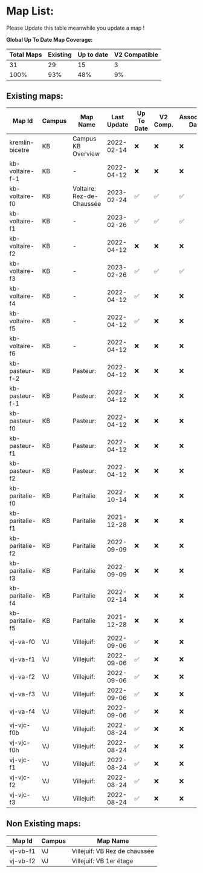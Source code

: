 # Map List:

Please Update this table meanwhile you update a map !

**Global Up To Date Map Coverage:**

| Total Maps | Existing | Up to date | V2 Compatible |
| ---- | --- | --- | --- |
| 31   | 29  | 15  |  3  |
| 100% | 93% | 48% |  9% |

## Existing maps:

| Map Id | Campus | Map Name | Last Update | Up To Date | V2 Comp. | Associated Data
|----|----|----|----|----|----|----|
| kremlin-bicetre | KB | Campus KB Overview | 2022-02-14 |  ❌ |  ❌ |  ❌ |
| kb-voltaire-f-1 | KB | - | 2022-04-12 |  ❌ |  ❌ |  ❌ |
| kb-voltaire-f0 | KB | Voltaire: Rez-de-Chaussée | 2023-02-24 | ✅ | ✅ |  ✅ |
| kb-voltaire-f1 | KB | - | 2023-02-26 |  ✅ |  ✅ |  ✅ |
| kb-voltaire-f2 | KB | - | 2022-04-12 |  ❌ |  ❌ |  ❌ |
| kb-voltaire-f3 | KB | - | 2023-02-26 |  ✅ |  ✅ |  ✅ |
| kb-voltaire-f4 | KB | - | 2022-04-12 |  ✅ |  ❌ |  ❌ |
| kb-voltaire-f5 | KB | - | 2022-04-12 |  ✅ |  ❌ |  ❌ |
| kb-voltaire-f6 | KB | - | 2022-04-12 |  ❌ |  ❌ |  ❌ |
| kb-pasteur-f-2 | KB | Pasteur: | 2022-04-12 |  ❌ |  ❌ |  ❌ |
| kb-pasteur-f-1 | KB | Pasteur: | 2022-04-12 |  ❌ |  ❌ |  ❌ |
| kb-pasteur-f0 | KB | Pasteur: | 2022-04-12 |  ❌ |  ❌ |  ❌ |
| kb-pasteur-f1 | KB | Pasteur: | 2022-04-12 |  ❌ |  ❌ |  ❌ |
| kb-pasteur-f2 | KB | Pasteur: | 2022-04-12 |  ❌ |  ❌ |  ❌ |
| kb-paritalie-f0 | KB | Paritalie | 2022-10-14 |  ❌ |  ❌ |  ❌ |
| kb-paritalie-f1 | KB | Paritalie | 2021-12-28 |  ❌ |  ❌ |  ❌ |
| kb-paritalie-f2 | KB | Paritalie | 2022-09-09 |  ❌ |  ❌ |  ❌ |
| kb-paritalie-f3 | KB | Paritalie | 2022-09-09 |  ❌ |  ❌ |  ❌ |
| kb-paritalie-f4 | KB | Paritalie | 2022-02-14 |  ❌ |  ❌ |  ❌ |
| kb-paritalie-f5 | KB | Paritalie | 2021-12-28 |  ❌ |  ❌ |  ❌ |
| vj-va-f0 | VJ | Villejuif:  | 2022-09-06 |  ✅ |  ❌ |  ❌ |
| vj-va-f1 | VJ | Villejuif:  | 2022-09-06 |  ✅ |  ❌ |  ❌ |
| vj-va-f2 | VJ | Villejuif:  | 2022-09-06 |  ✅ |  ❌ |  ❌ |
| vj-va-f3 | VJ | Villejuif:  | 2022-09-06 |  ✅ |  ❌ |  ❌ |
| vj-va-f4 | VJ | Villejuif:  | 2022-09-06 |  ✅ |  ❌ |  ❌ |
| vj-vjc-f0b | VJ | Villejuif:  | 2022-08-24 |  ✅ |  ❌ |  ❌ |
| vj-vjc-f0h | VJ | Villejuif:  | 2022-08-24 |  ✅ |  ❌ |  ❌ |
| vj-vjc-f1 | VJ | Villejuif:  | 2022-08-24 |  ✅ |  ❌ |  ❌ |
| vj-vjc-f2 | VJ | Villejuif:  | 2022-08-24 |  ✅ |  ❌ |  ❌ |
| vj-vjc-f3 | VJ | Villejuif:  | 2022-08-24 |  ✅ |  ❌ |  ❌ |

## Non Existing maps:

| Map Id | Campus | Map Name |
|----|----|----|
| vj-vb-f1 | VJ | Villejuif: VB Rez de chaussée |
| vj-vb-f2 | VJ | Villejuif: VB 1er étage |

